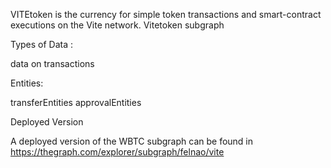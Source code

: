 
VITEtoken is the currency for simple token transactions and smart-contract executions on the Vite network. Vitetoken subgraph

Types of Data : 

data on transactions

Entities:

transferEntities
approvalEntities

Deployed Version

A deployed version of the WBTC subgraph can be found in https://thegraph.com/explorer/subgraph/felnao/vite


